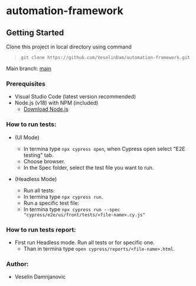 # automation-framework

## Getting Started

Clone this project in local directory using command

> `git clone https://github.com/VeselinDam/automation-framework.git`

Main branch: [main](https://github.com/VeselinDam/automation-framework)

### Prerequisites

- Visual Studio Code (latest version recommended)
- Node.js (v18) with NPM (included)
  - [Download Node.js](https://nodejs.org)

### How to run tests:

- (UI Mode)
  * In termina type `npx cypress open`, when Cypress open select "E2E testing" tab.
  * Choose browser.
  * In the Spec folder, select the test file you want to run.

- (Headless Mode)
  - Run all tests:
  * In termina type `npx cypress run`.
  - Run a specific test file:
  * In termina type `npx cypress run --spec "cypress/e2e/ui/front/tests/<file-name>.cy.js"`

### How to run tests report:

- First run Headless mode. Run all tests or for specific one.
   * Than in termina type `open cypress/reports/<file-name>.html`.

### Author:

- Veselin Damnjanovic


